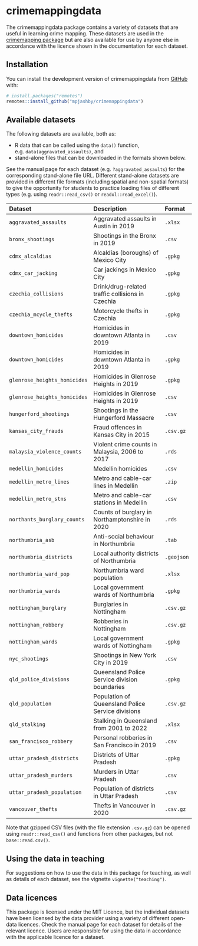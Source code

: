 
<!-- README.md is generated from README.Rmd. Please edit that file -->

# crimemappingdata

<!-- badges: start -->
<!-- badges: end -->

The crimemappingdata package contains a variety of datasets that are
useful in learning crime mapping. These datasets are used in the
[crimemapping package](https://github.com/mpjashby/crimemapping/) but
are also available for use by anyone else in accordance with the licence
shown in the documentation for each dataset.

## Installation

You can install the development version of crimemappingdata from
[GitHub](https://github.com/mpjashby/crimemappingdata/) with:

``` r
# install.packages("remotes")
remotes::install_github("mpjashby/crimemappingdata")
```

## Available datasets

The following datasets are available, both as:

- R data that can be called using the `data()` function,
  e.g. `data(aggravated_assaults)`, and
- stand-alone files that can be downloaded in the formats shown below.

See the manual page for each dataset (e.g. `?aggravated_assaults`) for
the corresponding stand-alone file URL. Different stand-alone datasets
are provided in different file formats (including spatial and
non-spatial formats) to give the opportunity for students to practice
loading files of different types (e.g. using `readr::read_csv()` or
`readxl::read_excel()`).

| Dataset                      | Description                                       | Format     |
|:-----------------------------|:--------------------------------------------------|:-----------|
| `aggravated_assaults`        | Aggravated assaults in Austin in 2019             | `.xlsx`    |
| `bronx_shootings`            | Shootings in the Bronx in 2019                    | `.csv`     |
| `cdmx_alcaldias`             | Alcaldías (boroughs) of Mexico City               | `.gpkg`    |
| `cdmx_car_jacking`           | Car jackings in Mexico City                       | `.gpkg`    |
| `czechia_collisions`         | Drink/drug-related traffic collisions in Czechia  | `.gpkg`    |
| `czechia_mcycle_thefts`      | Motorcycle thefts in Czechia                      | `.gpkg`    |
| `downtown_homicides`         | Homicides in downtown Atlanta in 2019             | `.csv`     |
| `downtown_homicides`         | Homicides in downtown Atlanta in 2019             | `.gpkg`    |
| `glenrose_heights_homicides` | Homicides in Glenrose Heights in 2019             | `.gpkg`    |
| `glenrose_heights_homicides` | Homicides in Glenrose Heights in 2019             | `.csv`     |
| `hungerford_shootings`       | Shootings in the Hungerford Massacre              | `.csv`     |
| `kansas_city_frauds`         | Fraud offences in Kansas City in 2015             | `.csv.gz`  |
| `malaysia_violence_counts`   | Violent crime counts in Malaysia, 2006 to 2017    | `.rds`     |
| `medellin_homicides`         | Medellin homicides                                | `.csv`     |
| `medellin_metro_lines`       | Metro and cable-car lines in Medellin             | `.zip`     |
| `medellin_metro_stns`        | Metro and cable-car stations in Medellin          | `.csv`     |
| `northants_burglary_counts`  | Counts of burglary in Northamptonshire in 2020    | `.rds`     |
| `northumbria_asb`            | Anti-social behaviour in Northumbria              | `.tab`     |
| `northumbria_districts`      | Local authority districts of Northumbria          | `.geojson` |
| `northumbria_ward_pop`       | Northumbria ward population                       | `.xlsx`    |
| `northumbria_wards`          | Local government wards of Northumbria             | `.gpkg`    |
| `nottingham_burglary`        | Burglaries in Nottingham                          | `.csv.gz`  |
| `nottingham_robbery`         | Robberies in Nottingham                           | `.csv.gz`  |
| `nottingham_wards`           | Local government wards of Nottingham              | `.gpkg`    |
| `nyc_shootings`              | Shootings in New York City in 2019                | `.csv`     |
| `qld_police_divisions`       | Queensland Police Service division boundaries     | `.gpkg`    |
| `qld_population`             | Population of Queensland Police Service divisions | `.csv.gz`  |
| `qld_stalking`               | Stalking in Queensland from 2001 to 2022          | `.xlsx`    |
| `san_francisco_robbery`      | Personal robberies in San Francisco in 2019       | `.csv`     |
| `uttar_pradesh_districts`    | Districts of Uttar Pradesh                        | `.gpkg`    |
| `uttar_pradesh_murders`      | Murders in Uttar Pradesh                          | `.csv`     |
| `uttar_pradesh_population`   | Population of districts in Uttar Pradesh          | `.csv`     |
| `vancouver_thefts`           | Thefts in Vancouver in 2020                       | `.csv.gz`  |

Note that gzipped CSV files (with the file extension `.csv.gz`) can be
opened using `readr::read_csv()` and functions from other packages, but
not `base::read.csv()`.

## Using the data in teaching

For suggestions on how to use the data in this package for teaching, as
well as details of each dataset, see the vignette
`vignette("teaching")`.

## Data licences

This package is licensed under the MIT Licence, but the individual
datasets have been licensed by the data provider using a variety of
different open-data licences. Check the manual page for each dataset for
details of the relevant licence. Users are responsible for using the
data in accordance with the applicable licence for a dataset.
